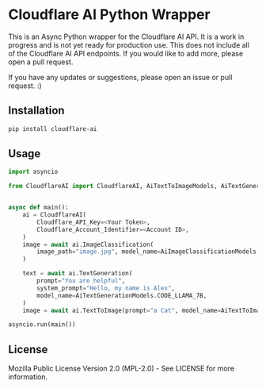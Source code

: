 # Cloudflare AI Python Wrapper

This is an Async Python wrapper for the Cloudflare AI API. It is a work in progress and is not yet ready for production use.
This does not include all of the Cloudflare AI API endpoints. If you would like to add more, please open a pull request.

If you have any updates or suggestions, please open an issue or pull request. :)

## Installation

```bash
pip install cloudflare-ai
```

## Usage

```python
import asyncio

from CloudflareAI import CloudflareAI, AiTextToImageModels, AiTextGenerationModels, AiImageClassificationModels


async def main():
    ai = CloudflareAI(
        Cloudflare_API_Key=<Your Token>,
        Cloudflare_Account_Identifier=<Account ID>,
    )
    image = await ai.ImageClassification(
        image_path="image.jpg", model_name=AiImageClassificationModels.RESNET_50
    )

    text = await ai.TextGeneration(
        prompt="You are helpful",
        system_prompt="Hello, my name is Alex",
        model_name=AiTextGenerationModels.CODE_LLAMA_7B,
    )
    image = await ai.TextToImage(prompt="a Cat", model_name=AiTextToImageModels.XL_BASE)

asyncio.run(main())
```

## License

Mozilla Public License Version 2.0 (MPL-2.0) - See LICENSE for more information.
